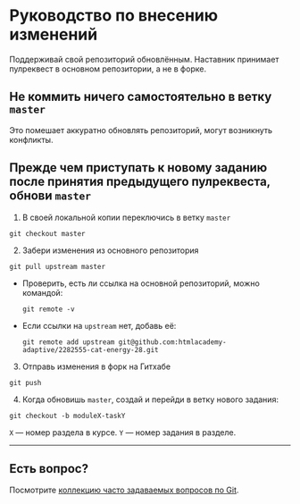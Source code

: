 # Руководство по внесению изменений

Поддерживай свой репозиторий обновлённым. Наставник принимает пулреквест в основном репозитории, а не в форке.

## Не коммить ничего самостоятельно в ветку `master`

Это помешает аккуратно обновлять репозиторий, могут возникнуть конфликты.

## Прежде чем приступать к новому заданию после принятия предыдущего пулреквеста, обнови `master`

1. В своей локальной копии переключись в ветку `master`

  ```shell
  git checkout master
  ```

2. Забери изменения из основного репозитория

  ```shell
  git pull upstream master
  ```

  * Проверить, есть ли ссылка на основной репозиторий, можно командой:

    ```shell
    git remote -v
    ```

  * Если ссылки на `upstream` нет, добавь её:

    ```shell
    git remote add upstream git@github.com:htmlacademy-adaptive/2282555-cat-energy-28.git
    ```

3. Отправь изменения в форк на Гитхабе

  ```shell
  git push
  ```

4. Когда обновишь `master`, создай и перейди в ветку нового задания:

  ```shell
  git checkout -b moduleX-taskY
  ```

  `X` — номер раздела в курсе.
  `Y` — номер задания в разделе.

---

## Есть вопрос?

Посмотрите [коллекцию часто задаваемых вопросов по Git](http://firstaidgit.ru).
